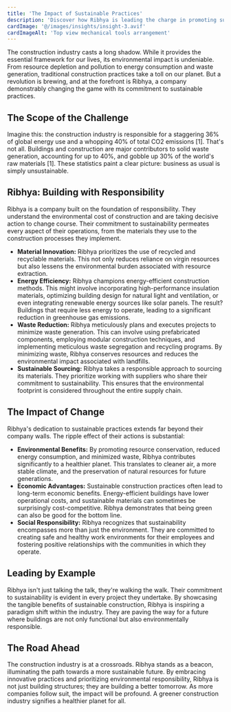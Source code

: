 ```yaml
---
title: 'The Impact of Sustainable Practices'
description: 'Discover how Ribhya is leading the charge in promoting sustainability within the construction industry'
cardImage: '@/images/insights/insight-3.avif'
cardImageAlt: 'Top view mechanical tools arrangement'
---
```


The construction industry casts a long shadow. While it provides the essential framework for our lives, its environmental impact is undeniable. From resource depletion and pollution to energy consumption and waste generation, traditional construction practices take a toll on our planet. But a revolution is brewing, and at the forefront is Ribhya, a company demonstrably changing the game with its commitment to sustainable practices.

## The Scope of the Challenge

Imagine this: the construction industry is responsible for a staggering 36% of global energy use and a whopping 40% of total CO2 emissions [1]. That's not all. Buildings and construction are major contributors to solid waste generation, accounting for up to 40%, and gobble up 30% of the world's raw materials [1]. These statistics paint a clear picture: business as usual is simply unsustainable.

## Ribhya: Building with Responsibility

Ribhya is a company built on the foundation of responsibility. They understand the environmental cost of construction and are taking decisive action to change course. Their commitment to sustainability permeates every aspect of their operations, from the materials they use to the construction processes they implement.

- **Material Innovation:** Ribhya prioritizes the use of recycled and recyclable materials. This not only reduces reliance on virgin resources but also lessens the environmental burden associated with resource extraction.
- **Energy Efficiency:** Ribhya champions energy-efficient construction methods. This might involve incorporating high-performance insulation materials, optimizing building design for natural light and ventilation, or even integrating renewable energy sources like solar panels. The result? Buildings that require less energy to operate, leading to a significant reduction in greenhouse gas emissions.
- **Waste Reduction:** Ribhya meticulously plans and executes projects to minimize waste generation. This can involve using prefabricated components, employing modular construction techniques, and implementing meticulous waste segregation and recycling programs. By minimizing waste, Ribhya conserves resources and reduces the environmental impact associated with landfills.
- **Sustainable Sourcing:** Ribhya takes a responsible approach to sourcing its materials. They prioritize working with suppliers who share their commitment to sustainability. This ensures that the environmental footprint is considered throughout the entire supply chain.

## The Impact of Change

Ribhya's dedication to sustainable practices extends far beyond their company walls. The ripple effect of their actions is substantial:

- **Environmental Benefits:** By promoting resource conservation, reduced energy consumption, and minimized waste, Ribhya contributes significantly to a healthier planet. This translates to cleaner air, a more stable climate, and the preservation of natural resources for future generations.
- **Economic Advantages:** Sustainable construction practices often lead to long-term economic benefits. Energy-efficient buildings have lower operational costs, and sustainable materials can sometimes be surprisingly cost-competitive. Ribhya demonstrates that being green can also be good for the bottom line.
- **Social Responsibility:** Ribhya recognizes that sustainability encompasses more than just the environment. They are committed to creating safe and healthy work environments for their employees and fostering positive relationships with the communities in which they operate.

## Leading by Example

Ribhya isn't just talking the talk, they're walking the walk. Their commitment to sustainability is evident in every project they undertake. By showcasing the tangible benefits of sustainable construction, Ribhya is inspiring a paradigm shift within the industry. They are paving the way for a future where buildings are not only functional but also environmentally responsible.

## The Road Ahead

The construction industry is at a crossroads. Ribhya stands as a beacon, illuminating the path towards a more sustainable future. By embracing innovative practices and prioritizing environmental responsibility, Ribhya is not just building structures; they are building a better tomorrow. As more companies follow suit, the impact will be profound. A greener construction industry signifies a healthier planet for all.
